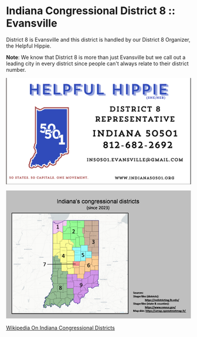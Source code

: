 # Indiana Congressional District 8 :: Evansville

District 8 is Evansville and this district is handled by our District 8 Organizer, the Helpful Hippie.  

**Note**: We know that District 8 is more than just Evansville but we call out a leading city in every district since people can't always relate to their district number.

![image](/images/business_card_hippie.png)

![image](/images/districts.png)

[Wikipedia On Indiana Congressional Districts](https://en.wikipedia.org/wiki/Indiana%27s_congressional_districts)